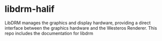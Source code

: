 # libdrm-halif
LibDRM manages the graphics and display hardware, providing a direct interface between the graphics hardware and the Westeros Renderer. This repo includes the documentation for libdrm
